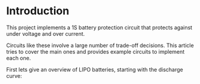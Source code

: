 # Introduction

This project implements a 1S battery protection circuit that protects against
under voltage and over current.

Circuits like these involve a large number of trade-off decisions.  This
article tries to cover the main ones and provides example circuits to implement
each one.

First lets give an overview of LIPO batteries, starting with the discharge curve:





